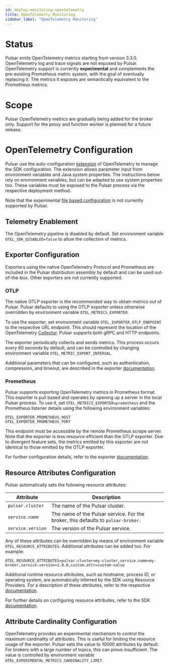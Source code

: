 ```yaml
---
id: deploy-monitoring-opentelemetry
title: OpenTelemetry Monitoring
sidebar_label: "OpenTelemetry Monitoring"
---
```


# Status
Pulsar emits OpenTelemetry metrics starting from version 3.3.0. OpenTelemetry log and trace signals are not exposed by
Pulsar. OpenTelemetry support is currently **experimental** and complements the pre-existing Prometheus metric system,
with the goal of eventually replacing it. The metrics it exposes are semantically equivalent to the Prometheus metrics.

# Scope
Pulsar OpenTelemetry metrics are gradually being added for the broker only. Support for the proxy and function worker is
planned for a future release.

# OpenTelemetry Configuration
Pulsar use the auto-configuration [extension](https://github.com/open-telemetry/opentelemetry-java/blob/main/sdk-extensions/autoconfigure/README.md)
of OpenTelemetry to manage the SDK configuration. The extension allows parameter input from environment variables and
Java system properties. The instructions below rely on environment variables, but can be adapted to use system
properties too. These variables must be exposed to the Pulsar process via the respective deployment method.

Note that the experimental [file based configuration](https://github.com/open-telemetry/opentelemetry-java/blob/main/sdk-extensions/autoconfigure/README.md#file-configuration)
is not currently supported by Pulsar.

## Telemetry Enablement
The OpenTelemetry pipeline is disabled by default. Set environment variable `OTEL_SDK_DISABLED=false` to allow the
collection of metrics.

## Exporter Configuration

Exporters using the native OpenTelemetry Protocol and Prometheus are included in the Pulsar distribution assembly by
default and can be used out-of-the-box. Other exporters are not currently supported.

### OTLP

The native OTLP exporter is the recommended way to obtain metrics out of Pulsar. Pulsar defaults to using the OTLP
exporter unless otherwise overridden by environment variable `OTEL_METRICS_EXPORTER`.

To use the exporter, set environment variable `OTEL_EXPORTER_OTLP_ENDPOINT` to the respective URL endpoint. This should
represent the location of the OpenTelemetry [Collector](https://opentelemetry.io/docs/collector/). Pulsar supports both
gRPC and HTTP endpoints.

The exporter periodically collects and sends metrics. This process occurs every 60 seconds by default, and can be
controlled by changing environment variable `OTEL_METRIC_EXPORT_INTERVAL`.

Additional parameters that can be configured, such as authentication, compression, and timeout, are described in the
exporter [documentation](https://github.com/open-telemetry/opentelemetry-java/blob/main/sdk-extensions/autoconfigure/README.md#otlp-exporter-span-metric-and-log-exporters).

### Prometheus

Pulsar supports exporting OpenTelemetry metrics in Prometheus format. This exporter is pull based and operates by
opening up a server in the local Pulsar process. To use it, set `OTEL_METRICS_EXPORTER=prometheus` and the Prometheus
listener details using the following environment variables:

```shell
OTEL_EXPORTER_PROMETHEUS_HOST
OTEL_EXPORTER_PROMETHEUS_PORT
```

This endpoint must be accessible by the remote Prometheus scrape server. Note that the exporter is less resource
efficient than the OTLP exporter. Due to divergent feature sets, the metrics emitted by this exporter are not identical
to those emitted by the OTLP exporter.

For further configuration details, refer to the exporter
[documentation](https://github.com/open-telemetry/opentelemetry-java/blob/main/sdk-extensions/autoconfigure/README.md#prometheus-exporter).

## Resource Attributes Configuration

Pulsar automatically sets the following resource attributes:

| Attribute         | Description                                                                       |
|-------------------|-----------------------------------------------------------------------------------|
| `pulsar.cluster`  | The name of the Pulsar cluster.                                                   |
| `service.name`    | The name of the Pulsar service. For the broker, this defaults to `pulsar-broker`. |
| `service.version` | The version of the Pulsar service.                                                |

Any of these attributes can be overridden by means of environment variable `OTEL_RESOURCE_ATTRIBUTES`. Additional
attributes can be added too. For example:

```shell
OTEL_RESOURCE_ATTRIBUTES=pulsar.cluster=my-cluster,service.name=my-broker,service.version=1.0.0,custom.attr=custom-value
```

Additional runtime resource attributes, such as hostname, process ID, or operating system, are automatically inferred by
the SDK using Resource Providers. For a description of these attributes, refer to the respective [documentation](https://github.com/open-telemetry/opentelemetry-java-instrumentation/tree/main/instrumentation/resources/library).

For further details on configuring resource attributes, refer to the SDK [documentation](https://github.com/open-telemetry/opentelemetry-java/tree/main/sdk-extensions/autoconfigure#opentelemetry-resource-attributes).

## Attribute Cardinality Configuration

OpenTelemetry provides an experimental mechanism to control the maximum cardinality of attributes. This is useful for
limiting the resource usage of the exporter. Pulsar sets the value to 10000 attributes by default. For brokers with a
large number of topics, this can prove insufficient. The value is controlled by environment variable
`OTEL_EXPERIMENTAL_METRICS_CARDINALITY_LIMIT`.
